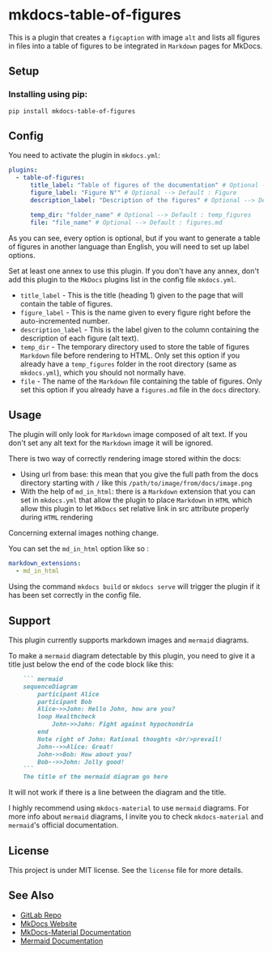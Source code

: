 # mkdocs-table-of-figures

This is a plugin that creates a `figcaption` with image `alt` and lists all figures in files into a table of figures to be integrated in `Markdown` pages for MkDocs.

## Setup

### Installing using pip:

`pip install mkdocs-table-of-figures`

## Config

You need to activate the plugin in `mkdocs.yml`:

``` yaml
plugins:
  - table-of-figures:
      title_label: "Table of figures of the documentation" # Optional --> Default : Table of Figures
      figure_label: "Figure N°" # Optional --> Default : Figure
      description_label: "Description of the figures" # Optional --> Default : Description

      temp_dir: "folder_name" # Optional --> Default : temp_figures
      file: "file_name" # Optional --> Default : figures.md
```

As you can see, every option is optional, but if you want to generate a table of figures in another language than English, you will need to set up label options.

Set at least one annex to use this plugin. If you don't have any annex, don't add this plugin to the `MkDocs` plugins list in the config file `mkdocs.yml`.

- `title_label` - This is the title (heading 1) given to the page that will contain the table of figures.
- `figure_label` - This is the name given to every figure right before the auto-incremented number.
- `description_label` - This is the label given to the column containing the description of each figure (alt text).
- `temp_dir` - The temporary directory used to store the table of figures `Markdown` file before rendering to HTML. Only set this option if you already have a `temp_figures` folder in the root directory (same as `mkdocs.yml`), which you should not normally have.
- `file` - The name of the `Markdown` file containing the table of figures. Only set this option if you already have a `figures.md` file in the `docs` directory.

## Usage

The plugin will only look for `Markdown` image composed of alt text. If you don't set any alt text for the `Markdown` image it will be ignored.

There is two way of correctly rendering image stored within the docs:

- Using url from base: this mean that you give the full path from the docs directory starting with `/` like this `/path/to/image/from/docs/image.png`
- With the help of `md_in_html`: there is a `Markdown` extension that you can set in `mkdocs.yml` that allow the plugin to place `Markdown` in `HTML` which allow this plugin to let `MkDocs` set relative link in src attribute properly during `HTML` rendering

Concerning external images nothing change.

You can set the `md_in_html` option like so :

``` yaml
markdown_extensions:
  - md_in_html
```

Using the command `mkdocs build` or `mkdocs serve` will trigger the plugin if it has been set correctly in the config file.

## Support

This plugin currently supports markdown images and `mermaid` diagrams.

To make a `mermaid` diagram detectable by this plugin, you need to give it a title just below the end of the code block like this:

``` markdown
    ``` mermaid
    sequenceDiagram
        participant Alice
        participant Bob
        Alice->>John: Hello John, how are you?
        loop Healthcheck
            John->>John: Fight against hypochondria
        end
        Note right of John: Rational thoughts <br/>prevail!
        John-->>Alice: Great!
        John->>Bob: How about you?
        Bob-->>John: Jolly good!
    ```
    The title of the mermaid diagram go here
```

It will not work if there is a line between the diagram and the title.

I highly recommend using `mkdocs-material` to use `mermaid` diagrams. For more info about `mermaid` diagrams, I invite you to check `mkdocs-material` and `mermaid`'s official documentation.

## License

This project is under MIT license. See the `license` file for more details.

## See Also

- [GitLab Repo](http://www.gitlab.org/cfpt-mkdocs-plugins/mkdocs-annexes-integration/)
- [MkDocs Website](http://www.mkdocs.org/)
- [MkDocs-Material Documentation](https://squidfunk.github.io/mkdocs-material/)
- [Mermaid Documentation](https://mermaid.org/intro/)